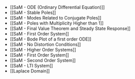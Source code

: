 - [[SaM - ODE (Ordinary Differential Equation)]]
- [[SaM - Stable Poles]]
- [[SaM - Modes Related to Conjugate Poles]]
- [[SaM - Poles with Multiplicity Higher than 1]]
- [[SaM - Final Value Theorem and Steady State Response]]
- [[SaM - First Order System]]
- [[SaM - Bode Plot of a first order ODE]]
- [[SaM - No Distortion Conditions]]
- [[SaM - Higher Order Systems]]
- [[SaM - First Order System]]
- [[SaM - Second Order System]]
- [[SaM - LTI System]]
- [[Laplace Domain]]

